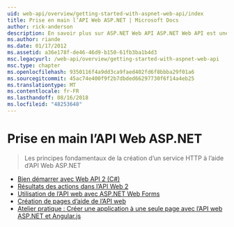 ```yaml
---
uid: web-api/overview/getting-started-with-aspnet-web-api/index
title: Prise en main l’API Web ASP.NET | Microsoft Docs
author: rick-anderson
description: En savoir plus sur ASP.NET Web API ASP.NET Web API est une infrastructure qui facilite la création de services HTTP qui atteignent une large gamme de clients, y compris les navigateurs...
ms.author: riande
ms.date: 01/17/2012
ms.assetid: a36e178f-de46-46d9-b150-61fb3ba1b4d3
msc.legacyurl: /web-api/overview/getting-started-with-aspnet-web-api
msc.type: chapter
ms.openlocfilehash: 9350116f4a9dd3ca9faed402fd6f8bbba29f01a6
ms.sourcegitcommit: 45ac74e400f9f2b7dbded66297730f6f14a4eb25
ms.translationtype: MT
ms.contentlocale: fr-FR
ms.lasthandoff: 08/16/2018
ms.locfileid: "48253648"
---
```

<a name="getting-started-with-aspnet-web-api"></a>Prise en main l’API Web ASP.NET
====================
> Les principes fondamentaux de la création d’un service HTTP à l’aide d’API Web ASP.NET


- [Bien démarrer avec Web API 2 (C#)](tutorial-your-first-web-api.md)
- [Résultats des actions dans l’API Web 2](action-results.md)
- [Utilisation de l’API web avec ASP.NET Web Forms](using-web-api-with-aspnet-web-forms.md)
- [Création de pages d’aide de l’API web](creating-api-help-pages.md)
- [Atelier pratique : Créer une application à une seule page avec l’API web ASP.NET et Angular.js](build-a-single-page-application-spa-with-aspnet-web-api-and-angularjs.md)
